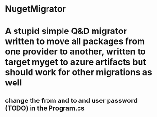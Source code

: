 # NugetMigrator

# A stupid simple Q&D migrator written to move all packages from one provider to another, written to target myget to azure artifacts but should work for other migrations as well

## change the from and to and user password (TODO) in the Program.cs
